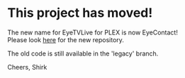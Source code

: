 This project has moved!
=======================
The new name for EyeTVLive for PLEX is now EyeContact!   
Please look [here](https://github.com/Shirk/EyeContact) for the new repository.

The old code is still available in the 'legacy' branch.

Cheers,
Shirk
